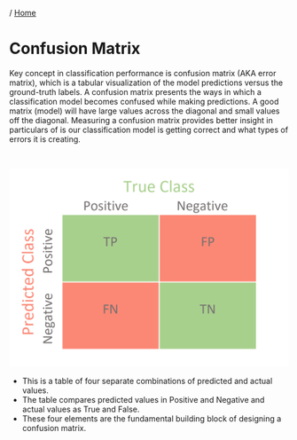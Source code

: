 / [Home](index.md)

# Confusion Matrix

Key concept in classification performance is confusion matrix (AKA error matrix), which is a tabular visualization of the model predictions versus the ground-truth labels. A confusion matrix presents the ways in which a classification model becomes confused while making predictions. A good matrix (model) will have large values across the diagonal and small values off the diagonal. Measuring a confusion matrix provides better insight in particulars of is our classification model is getting correct and what types of errors it is creating.

<br>

![Confusion Matrix](images/confusion_matrix.png "Confusion Matrix")
<br>

* This is a table of four separate combinations of predicted and actual values.
* The table compares predicted values in Positive and Negative and actual values as True and False.
* These four elements are the fundamental building block of designing a confusion matrix. 

